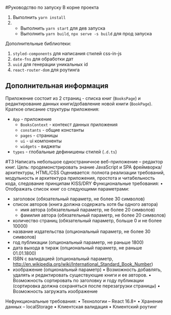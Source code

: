 #Руководство по запуску
В корне проекта
1. Выполнить `yarn install`
2.  - Выполнить `yarn start` для дев запуска
    - Выполнить `yarn build`, `npx serve -s build` для прод запуска

Дополнительные библиотеки: 
1. `styled-components` для написания стилей css-in-js
2. `date-fns` для обработки дат
3. `uuid` для генерации уникальных id
4. `react-router-dom` для роутинга

## Дополнительная информация

Приложение состоит из 2 страниц - списка книг (`BooksPage`) и редактирование данных книги/добавление новой книги (`BookPage`).
Краткое описание структуры приложения:

- `App` - приложение
  - `BooksContext` - контекст данных приложения
  - `constants` - общие константы
  - `pages` - страницы
  - `ui` - ui компоненты
  - `widgets` - виджеты
- `types` - глобальные дефинишены стилей (`.d.ts`)

#ТЗ
Написать небольшое одностраничное веб-приложение – редактор книг.
Цель: продемонстрировать знание JavaScript и SPA фреймворка/архитектуры, HTML/CSS
Оценивается: полнота реализации требований, модульность и архитектура приложения, простота и читабельность кода, следование принципам KISS/DRY
Функциональные требования:
•	Отображать список книг со следующими параметрами:
- заголовок (обязательный параметр, не более 30 символов)
- список авторов (книга должна содержать хотя бы одного автора)
    - имя автора (обязательный параметр, не более 20 символов)
    - фамилия автора (обязательный параметр, не более 20 символов)
- количество страниц (обязательный параметр, больше 0 и не более 10000)
- название издательства (опциональный параметр, не более 30 символов)
- год публикации (опциональный параметр, не раньше 1800)
- дата выхода в тираж (опциональный параметр, не раньше 01.01.1800)
- ISBN с валидацией (опциональный параметр, http://en.wikipedia.org/wiki/International_Standard_Book_Number)
- изображение (опциональный параметр)
  •	Возможность добавлять, удалять и редактировать существующие книги и ее авторов.
  •	Возможность сортировать по заголовку и году публикации (сортировка должна сохраняться после перезагрузки страницы)
  •	Возможность загружать изображение

Нефункциональные требования:
•	Технологии – React 16.8+
•	Хранение данных – localStorage
•	Клиентская валидация
•	Клиентский роутинг